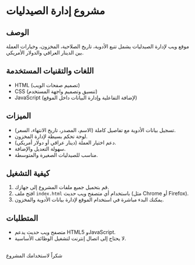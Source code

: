# مشروع إدارة الصيدليات

## الوصف
موقع ويب لإدارة الصيدليات يشمل تتبع الأدوية، تاريخ الصلاحية، المخزون، وخيارات العملة بين الدينار العراقي والدولار الأمريكي.

## اللغات والتقنيات المستخدمة
- HTML (تصميم صفحات الويب)  
- CSS (تنسيق وتصميم واجهة المستخدم)  
- JavaScript (لإضافة التفاعلية وإدارة البيانات داخل الموقع)  

## الميزات
- تسجيل بيانات الأدوية مع تفاصيل كاملة (الاسم، المصدر، تاريخ الانتهاء، السعر).  
- لوحة تحكم بسيطة لإدارة المخزون.  
- دعم اختيار العملة (دينار عراقي أو دولار أمريكي).  
- سهولة التعديل والإضافة.  
- مناسب للصيدليات الصغيرة والمتوسطة.

## كيفية التشغيل
1. قم بتحميل جميع ملفات المشروع إلى جهازك.  
2. افتح ملف `index.html` باستخدام أي متصفح ويب حديث (مثل Chrome أو Firefox).  
3. يمكنك البدء مباشرة في استخدام الموقع لإدارة بيانات الأدوية والمخزون.

## المتطلبات
- متصفح ويب حديث يدعم HTML5 وJavaScript.  
- لا يحتاج إلى اتصال إنترنت لتشغيل الوظائف الأساسية.

## 
شكراً لاستخدامك المشروع
